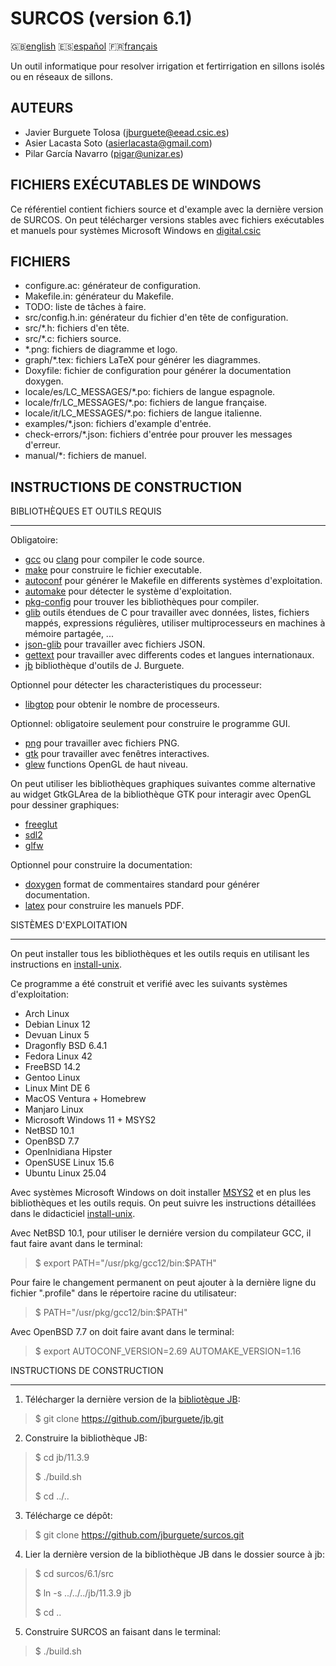 SURCOS (version 6.1)
====================

:gb:[english](README.md) :es:[español](README.es.md)
:fr:[français](README.fr.md)

Un outil informatique pour resolver irrigation et fertirrigation en sillons
isolés ou en réseaux de sillons.

AUTEURS
-------

* Javier Burguete Tolosa (jburguete@eead.csic.es)
* Asier Lacasta Soto (asierlacasta@gmail.com)
* Pilar García Navarro (pigar@unizar.es)

FICHIERS EXÉCUTABLES DE WINDOWS
-------------------------------

Ce référentiel contient fichiers source et d'example avec la dernière version de
SURCOS. On peut télécharger versions stables avec fichiers exécutables et
manuels pour systèmes Microsoft Windows en
[digital.csic](http://hdl.handle.net/10261/75830)

FICHIERS
--------

* configure.ac: générateur de configuration.
* Makefile.in: générateur du Makefile.
* TODO: liste de tâches à faire.
* src/config.h.in: générateur du fichier d'en tête de configuration.
* src/\*.h: fichiers d'en tête.
* src/\*.c: fichiers source.
* \*.png: fichiers de diagramme et logo.
* graph/\*.tex: fichiers LaTeX pour générer les diagrammes.
* Doxyfile: fichier de configuration pour générer la documentation doxygen.
* locale/es/LC\_MESSAGES/\*.po: fichiers de langue espagnole.
* locale/fr/LC\_MESSAGES/\*.po: fichiers de langue française.
* locale/it/LC\_MESSAGES/\*.po: fichiers de langue italienne.
* examples/\*.json: fichiers d'example d'entrée.
* check-errors/\*.json: fichiers d'entrée pour prouver les messages d'erreur.
* manual/\*: fichiers de manuel.

INSTRUCTIONS DE CONSTRUCTION
----------------------------

BIBLIOTHÈQUES ET OUTILS REQUIS
______________________________

Obligatoire:
* [gcc](https://gcc.gnu.org) ou [clang](https://clang.llvm.org) pour compiler le
  code source.
* [make](https://www.gnu.org/software/make) pour construire le fichier
  executable.
* [autoconf](https://www.gnu.org/software/autoconf) pour générer le Makefile en
  differents systèmes d'exploitation.
* [automake](https://www.gnu.org/software/automake) pour détecter le système
  d'exploitation.
* [pkg-config](https://www.freedesktop.org/wiki/Software/pkg-config) pour
  trouver les bibliothèques pour compiler.
* [glib](https://developer.gnome.org/glib) outils étendues de C pour travailler
  avec données, listes, fichiers mappés, expressions régulières, utiliser
  multiprocesseurs en machines à mémoire partagée, ...
* [json-glib](https://gitlab.gnome.org/GNOME/json-glib) pour travailler avec
  fichiers JSON.
* [gettext](https://www.gnu.org/software/gettext) pour travailler avec
  differents codes et langues internationaux.
* [jb](https://github.com/jburguete/jb.git) bibliothèque d'outils de
  J. Burguete.

Optionnel pour détecter les characteristiques du processeur:
* [libgtop](https://github.com/GNOME/libgtop) pour obtenir le nombre de
  processeurs.

Optionnel: obligatoire seulement pour construire le programme GUI.
* [png](http://libpng.sourceforge.net) pour travailler avec fichiers PNG.
* [gtk](https://www.gtk.org) pour travailler avec fenêtres interactives.
* [glew](https://glew.sourceforge.net) functions OpenGL de haut niveau.

On peut utiliser les bibliothèques graphiques suivantes comme alternative au
widget GtkGLArea de la bibliothèque GTK pour interagir avec OpenGL pour dessiner
graphiques:
* [freeglut](https://freeglut.sourceforge.net)
* [sdl2](https://www.libsdl.org)
* [glfw](https://www.glfw.org)

Optionnel pour construire la documentation:
* [doxygen](https://www.doxygen.nl) format de commentaires standard pour générer
  documentation.
* [latex](https://www.latex-project.org/) pour construire les manuels PDF.

SISTÈMES D'EXPLOITATION
_______________________

On peut installer tous les bibliothèques et les outils requis en utilisant les
instructions en [install-unix](https://github.com/jburguete/install-unix).

Ce programme a été construit et verifié avec les suivants systèmes
d'exploitation:
* Arch Linux
* Debian Linux 12
* Devuan Linux 5
* Dragonfly BSD 6.4.1
* Fedora Linux 42
* FreeBSD 14.2
* Gentoo Linux
* Linux Mint DE 6
* MacOS Ventura + Homebrew
* Manjaro Linux
* Microsoft Windows 11 + MSYS2
* NetBSD 10.1
* OpenBSD 7.7
* OpenInidiana Hipster
* OpenSUSE Linux 15.6
* Ubuntu Linux 25.04

Avec systèmes Microsoft Windows on doit installer
[MSYS2](http://sourceforge.net/projects/msys2) et en plus les bibliothèques et
les outils requis. On peut suivre les instructions détaillées dans le
didacticiel
[install-unix](https://github.com/jburguete/install-unix/blob/master/tutorial.pdf).

Avec NetBSD 10.1, pour utiliser le derniére version du compilateur GCC, il faut
faire avant dans le terminal:
> $ export PATH="/usr/pkg/gcc12/bin:$PATH"

Pour faire le changement permanent on peut ajouter à la dernière ligne du
fichier ".profile" dans le répertoire racine du utilisateur:
> $ PATH="/usr/pkg/gcc12/bin:$PATH"

Avec OpenBSD 7.7 on doit faire avant dans le terminal:
> $ export AUTOCONF\_VERSION=2.69 AUTOMAKE\_VERSION=1.16

INSTRUCTIONS DE CONSTRUCTION
____________________________

1. Télécharger la dernière version de la
  [bibliotèque JB](https://github.com/jburguete/jb):
> $ git clone https://github.com/jburguete/jb.git

2. Construire la bibliothèque JB:
> $ cd jb/11.3.9
>
> $ ./build.sh
>
> $ cd ../..

3. Télécharge ce dépôt:
> $ git clone https://github.com/jburguete/surcos.git

4. Lier la dernière version de la bibliothèque JB dans le dossier source à jb:
> $ cd surcos/6.1/src
>
> $ ln -s ../../../jb/11.3.9 jb
>
> $ cd ..

5. Construire SURCOS an faisant dans le terminal:
> $ ./build.sh
